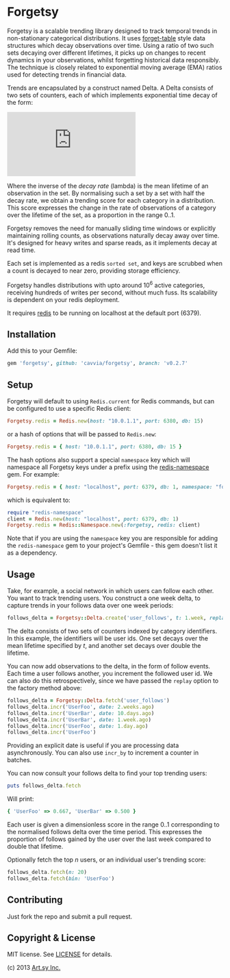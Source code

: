 Forgetsy
=======

Forgetsy is a scalable trending library designed to track temporal trends in non-stationary categorical distributions. It uses [forget-table](https://github.com/bitly/forgettable/) style data structures which decay observations over time. Using a ratio of two such sets decaying over different lifetimes, it picks up on changes to recent dynamics in your observations, whilst forgetting historical data responsibly. The technique is closely related to exponential moving average (EMA) ratios used for detecting trends in financial data.

Trends are encapsulated by a construct named Delta. A Delta consists of two sets of counters, each of which implements exponential time decay of the form:

![equation](http://latex.codecogs.com/gif.latex?X_t_1%3DX_t_0%5Ctimes%7Be%5E%7B-%5Clambda%5Ctimes%7Bt%7D%7D%7D)

Where the inverse of the _decay rate_ (lambda) is the mean lifetime of an observation in the set. By normalising such a set by a set with half the decay rate, we obtain a trending score for each category in a distribution. This score expresses the change in the rate of observations of a category over the lifetime of the set, as a proportion in the range 0..1.

Forgetsy removes the need for manually sliding time windows or explicitly maintaining rolling counts, as observations naturally decay away over time. It's designed for heavy writes and sparse reads, as it implements decay at read time.

Each set is implemented as a redis `sorted set`, and keys are scrubbed when a count is decayed to near zero, providing storage efficiency.

Forgetsy handles distributions with upto around 10<sup>6</sup> active categories, receiving hundreds of writes per second, without much fuss. Its scalability is dependent on your redis deployment.

It requires [redis](https://github.com/antirez/redis) to be running on localhost at the default port (6379).

Installation
------------

Add this to your Gemfile:

```ruby
gem 'forgetsy', github: 'cavvia/forgetsy', branch: 'v0.2.7'
```

## Setup

Forgetsy will default to using `Redis.current` for Redis commands, but can be
configured to use a specific Redis client:

```ruby
Forgetsy.redis = Redis.new(host: "10.0.1.1", port: 6380, db: 15)
```

or a hash of options that will be passed to `Redis.new`:

```ruby
Forgetsy.redis = { host: "10.0.1.1", port: 6380, db: 15 }
```

The hash options also support a special `namespace` key which will namespace all
Forgetsy keys under a prefix using the [redis-namespace][] gem. For example:

```ruby
Forgetsy.redis = { host: "localhost", port: 6379, db: 1, namespace: "forgetsy" }
```

which is equivalent to:

```ruby
require "redis-namespace"
client = Redis.new(host: "localhost", port: 6379, db: 1)
Forgetsy.redis = Redis::Namespace.new(:forgetsy, redis: client)
```

Note that if you are using the `namespace` key you are responsible for adding
the `redis-namespace` gem to your project's Gemfile - this gem doesn't
list it as a dependency.

Usage
-----

Take, for example, a social network in which users can follow each other. You want to track trending users. You construct a one week delta, to capture trends in your follows data over one week periods:
```ruby
follows_delta = Forgetsy::Delta.create('user_follows', t: 1.week, replay: true)
```
The delta consists of two sets of counters indexed by category identifiers. In this example, the identifiers will be user ids. One set decays over the mean lifetime specified by _t_, and another set decays over double the lifetime.

You can now add observations to the delta, in the form of follow events. Each time a user follows another, you increment the followed user id. We can also do this retrospectively, since we have passed the `replay` option to the factory method above:
```ruby
follows_delta = Forgetsy::Delta.fetch('user_follows')
follows_delta.incr('UserFoo', date: 2.weeks.ago)
follows_delta.incr('UserBar', date: 10.days.ago)
follows_delta.incr('UserBar', date: 1.week.ago)
follows_delta.incr('UserFoo', date: 1.day.ago)
follows_delta.incr('UserFoo')
```
Providing an explicit date is useful if you are processing data asynchronously. You can also use `incr_by` to increment a counter in batches.

You can now consult your follows delta to find your top trending users:
```ruby
puts follows_delta.fetch
```
Will print:
```ruby
{ 'UserFoo' => 0.667, 'UserBar' => 0.500 }
```
Each user is given a dimensionless score in the range 0..1 corresponding to the normalised follows delta over the time period. This expresses the proportion of follows gained by the user over the last week compared to double that lifetime.

Optionally fetch the top _n_ users, or an individual user's trending score:
```ruby
follows_delta.fetch(n: 20)
follows_delta.fetch(bin: 'UserFoo')
```
Contributing
------------

Just fork the repo and submit a pull request.

Copyright & License
-------------------
MIT license. See [LICENSE](LICENSE) for details.

(c) 2013 [Art.sy Inc.](http://artsy.github.com)

[redis-namespace]: https://github.com/resque/redis-namespace
